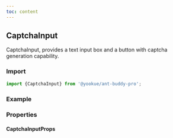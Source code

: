 ```yaml
---
toc: content
---
```


## CaptchaInput

CaptchaInput, provides a text input box and a button with captcha generation capability.

### Import

```jsx | pure
import {CaptchaInput} from '@yookue/ant-buddy-pro';
```

### Example

<code src="./demo.en-US.tsx"></code>

### Properties

#### CaptchaInputProps

<API src="@/form/CaptchaInput/index.tsx" hideTitle></API>
